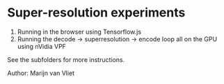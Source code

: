# Super-resolution experiments

 1. Running in the browser using Tensorflow.js
 2. Running the decode -> superresolution -> encode loop all on the GPU using nVidia VPF

 See the subfolders for more instructions.

 Author: Marijn van Vliet
